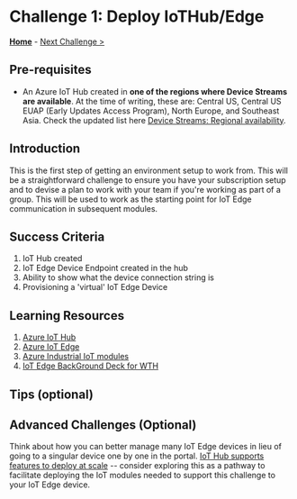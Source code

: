 # Challenge 1: Deploy IoTHub/Edge

**[Home](../README.md)** - [Next Challenge >](./Challenge-02.md)

## Pre-requisites 

- An Azure IoT Hub created in **one of the regions where Device Streams are available**. At the time of writing, these are: Central US, Central US EUAP (Early Updates Access Program), North Europe, and Southeast Asia. Check the updated list here [Device Streams: Regional availability](https://docs.microsoft.com/en-us/azure/iot-hub/iot-hub-device-streams-overview#regional-availability).

## Introduction
 This is the first step of getting an environment setup to work from. This will be a straightforward challenge to ensure you have your subscription setup and to devise a plan to work with your team if you're working as part of a group.  This will be used to work as the starting point for IoT Edge communication in subsequent modules. 


## Success Criteria
1. IoT Hub created
1. IoT Edge Device Endpoint created in the hub
1. Ability to show what the device connection string is
1. Provisioning a 'virtual' IoT Edge Device

## Learning Resources
1. [Azure IoT Hub](https://docs.microsoft.com/en-us/azure/iot-hub/)
1. [Azure IoT Edge](https://docs.microsoft.com/en-us/azure/iot-edge/about-iot-edge?view=iotedge-2018-06)
1. [Azure Industrial IoT modules](https://azure.github.io/Industrial-IoT/)
1. [IoT Edge BackGround Deck for WTH](./assets/IoTHub_Edge.pptx)


## Tips (optional)

## Advanced Challenges (Optional)
Think about how you can better manage many IoT Edge devices in lieu of going to a singular device one by one in the portal.  [IoT Hub supports features to deploy at scale](https://docs.microsoft.com/en-us/azure/iot-edge/how-to-deploy-at-scale?view=iotedge-2018-06) -- consider exploring this as a pathway to facilitate deploying the IoT modules needed to support this challenge to your IoT Edge device.